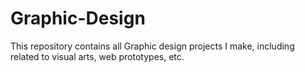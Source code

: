 # Graphic-Design
This repository contains all Graphic design projects I make, including related to visual arts, web prototypes, etc.
